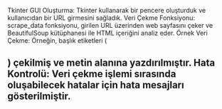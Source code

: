 Tkinter GUI Oluşturma: Tkinter kullanarak bir pencere oluşturduk ve kullanıcıdan bir URL girmesini sağladık.
Veri Çekme Fonksiyonu: scrape_data fonksiyonu, girilen URL üzerinden web sayfasını çeker ve BeautifulSoup kütüphanesi ile HTML içeriğini analiz eder.
Örnek Veri Çekme: Örneğin, başlık etiketleri (<h2>) çekilmiş ve metin alanına yazdırılmıştır.
Hata Kontrolü: Veri çekme işlemi sırasında oluşabilecek hatalar için hata mesajları gösterilmiştir.

